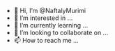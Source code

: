 - 👋 Hi, I’m @NaftalyMurimi
- 👀 I’m interested in ...
- 🌱 I’m currently learning ...
- 💞️ I’m looking to collaborate on ...
- 📫 How to reach me ...

<!---
NaftalyMurimi/NaftalyMurimi is a ✨ special ✨ repository because its `README.md` (this file) appears on your GitHub profile.
You can click the Preview link to take a look at your changes.
--->
